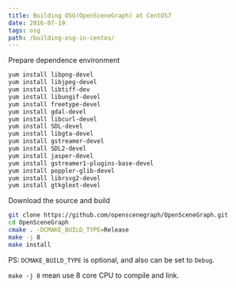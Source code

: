```yaml
---
title: Building OSG(OpenSceneGraph) at CentOS7
date: 2016-07-19
tags: osg
path: /building-osg-in-centos/
---
```


Prepare dependence environment

```sh
yum install libpng-devel
yum install libjpeg-devel
yum install libtiff-dev
yum install libungif-devel
yum install freetype-devel
yum install gdal-devel
yum install libcurl-devel
yum install SDL-devel
yum install libgta-devel
yum install gstreamer-devel
yum install SDL2-devel
yum install jasper-devel
yum install gstreamer1-plugins-base-devel
yum install poppler-glib-devel
yum install librsvg2-devel
yum install gtkglext-devel
```

Download the source and build

```sh
git clone https://github.com/openscenegraph/OpenSceneGraph.git
cd OpenSceneGraph
cmake . -DCMAKE_BUILD_TYPE=Release
make -j 8
make install
```

PS: `DCMAKE_BUILD_TYPE` is optional, and also can be set to `Debug`.

`make -j 8` mean use 8 core CPU to compile and link.